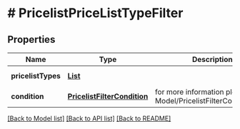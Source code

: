 # # PricelistPriceListTypeFilter


## Properties 


Name | Type | Description | Notes
------------ | ------------- | ------------- | -------------
**pricelistTypes**| [**List<PricelistPriceListType>**](PricelistPriceListType.md) |   | [optional] [default to new ArrayList<>()]
**condition**| [**PricelistFilterCondition**](PricelistFilterCondition.md) |  for more information please, see Model/PricelistFilterCondition.php  | [optional] [default to PricelistFilterCondition.IN]


[[Back to Model list]](../../README.md#models) [[Back to API list]](../../README.md#endpoints) [[Back to README]](../../README.md)

